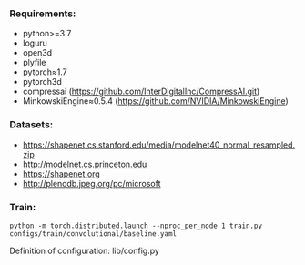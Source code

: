 ### Requirements: 

- python>=3.7
- loguru
- open3d
- plyfile
- pytorch≈1.7
- pytorch3d
- compressai (https://github.com/InterDigitalInc/CompressAI.git)
- MinkowskiEngine≈0.5.4 (https://github.com/NVIDIA/MinkowskiEngine)

### Datasets:
- https://shapenet.cs.stanford.edu/media/modelnet40_normal_resampled.zip
- http://modelnet.cs.princeton.edu
- https://shapenet.org
- http://plenodb.jpeg.org/pc/microsoft

### Train:

```shell
python -m torch.distributed.launch --nproc_per_node 1 train.py configs/train/convolutional/baseline.yaml
```

Definition of configuration: lib/config.py
